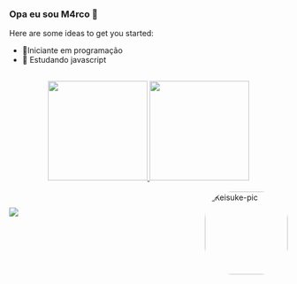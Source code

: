 ### Opa eu sou M4rco 👋

Here are some ideas to get you started:

- 🔭Iniciante em programação
- 🌱 Estudando javascript

##
<div align="center">
  <a href="https://github.com/M4rco0">
  <img height="180em" src="https://github-readme-stats.vercel.app/api?username=M4rco0&show_icons=true&theme=midnight-purple&include_all_commits=true&count_private=true"/>
  <img height="180em" src="https://github-readme-stats.vercel.app/api/top-langs/?username=M4rco0&layout=compact&langs_count=7&theme=midnight-purple"/>
</div>
  
<div style="display: inline_block"><br>
  <img align="right" alt="Keisuke-pic" height="150" style="border-radius:50px;" src="http://pa1.narvii.com/7619/f0e54e8369861e390a06db8c6ddaf7884930892dr1-450-393_00.gif">
</div>  

##
  <div> 
  <a href="https://instagram.com/m4rco.unknow" target="_blank"><img src="https://img.shields.io/badge/-Instagram-%23E4405F?style=for-the-badge&logo=instagram&logoColor=white" target="_blank"></a>
 
</div>
